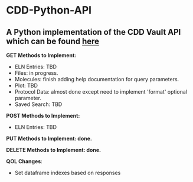 # CDD-Python-API

## A Python implementation of the CDD Vault API which can be found [here](https://support.collaborativedrug.com/hc/en-us/sections/115001607043-API-Function-Calls)

__GET Methods to Implement:__

  - ELN Entries: TBD
  - Files: in progress.
  - Molecules: finish adding help documentation for query parameters.
  - Plot: TBD
  - Protocol Data: almost done except need to implement 'format' optional parameter.
  - Saved Search: TBD

__POST Methods to Implement:__

  - ELN Entries: TBD

__PUT Methods to Implement: done.__

__DELETE Methods to Implement: done.__

__QOL Changes__:

 - Set dataframe indexes based on responses 